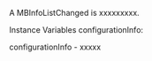 A MBInfoListChanged is xxxxxxxxx.Instance Variables	configurationInfo:		<Object>configurationInfo	- xxxxx